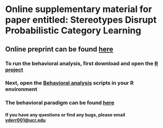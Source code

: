 # Online supplementary material for paper entitled: Stereotypes Disrupt Probabilistic Category Learning

## Online preprint can be found [here](https://psyarxiv.com/qr95k/) 

### To run the behavioral analysis, first download and open the [R project](https://github.com/yrianderreumaux/stereotypes_disrupt_learning/blob/main/stereotypes_disrupt_learning.Rproj)

### Next, open the [Behavioral analysis](https://github.com/yrianderreumaux/stereotypes_disrupt_learning/tree/main/Scripts/behavioral) scripts in your R environment

### The behavioral paradigm can be found [here](https://github.com/yrianderreumaux/stereotypes_disrupt_learning/tree/main/Scripts/paradigm)

#### If you have any questions or find any bugs, please email yderr001@ucr.edu 
